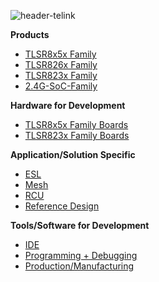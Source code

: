 
![header-telink]({{site.baseurl}}/big-header.jpg)

**Products**
- [TLSR8x5x Family](https://telinkgithub.github.io/TLSR8x5x-Family/ "TLSR8x5x") 
- [TLSR826x Family](https://telinkgithub.github.io/TLSR826x-Family/ "TLSR826x") 
- [TLSR823x Family](https://telinkgithub.github.io/TLSR823x-Family/ "TLSR823x") 
- [2.4G-SoC-Family](https://telinkgithub.github.io/2.4G-SoC-Family/ "2.4G-SoC") 

**Hardware for Development**
- [TLSR8x5x Family Boards](https://telinkgithub.github.io/TLSR8x5x-Family-Boards/ "TLSR8x5x Family Boards")
- [TLSR823x Family Boards](https://telinkgithub.github.io/TLSR8232-Family-Boards/ "TLSR823x Family Boards")

**Application/Solution Specific**
- [ESL](https://telinkgithub.github.io/ESL/ "ESL") 
- [Mesh](https://telinkgithub.github.io/Mesh/ "Mesh")
- [RCU](https://telinkgithub.github.io/RCU/ "RCU") 
- [Reference Design](https://telinkgithub.github.io/Reference-design/ "Reference Design")

**Tools/Software for Development**
- [IDE](https://telinkgithub.github.io/IDE/ "IDE-SDK") 
- [Programming + Debugging](https://telinkgithub.github.io/Programming-Debugging/ "Programming-Debugging") 
- [Production/Manufacturing](https://telinkgithub.github.io/Production-Manufacturing/ "Testing-Debugging") 


